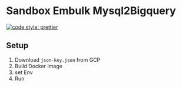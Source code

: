 # Sandbox Embulk Mysql2Bigquery

[![code style: prettier](https://img.shields.io/badge/code_style-prettier-ff69b4.svg?style=flat-square)](https://github.com/prettier/prettier)

## Setup

1. Download `json-key.json` from GCP
2. Build Docker Image
3. set Env
4. Run
